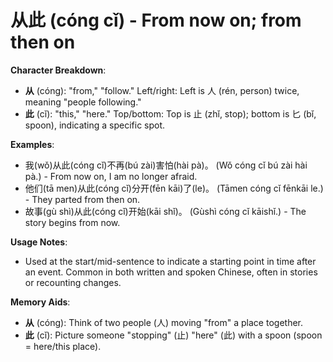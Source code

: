 # **从此 (cóng cǐ) - From now on; from then on**

**Character Breakdown**:  
- **从** (cóng): "from," "follow." Left/right: Left is 人 (rén, person) twice, meaning "people following."  
- **此** (cǐ): "this," "here." Top/bottom: Top is 止 (zhǐ, stop); bottom is 匕 (bǐ, spoon), indicating a specific spot.

**Examples**:  
- 我(wǒ)从此(cóng cǐ)不再(bú zài)害怕(hài pà)。 (Wǒ cóng cǐ bú zài hài pà.) - From now on, I am no longer afraid.  
- 他们(tā men)从此(cóng cǐ)分开(fēn kāi)了(le)。 (Tāmen cóng cǐ fēnkāi le.) - They parted from then on.  
- 故事(gù shì)从此(cóng cǐ)开始(kāi shǐ)。 (Gùshì cóng cǐ kāishǐ.) - The story begins from now.

**Usage Notes**:  
- Used at the start/mid-sentence to indicate a starting point in time after an event. Common in both written and spoken Chinese, often in stories or recounting changes.

**Memory Aids**:  
- **从** (cóng): Think of two people (人) moving "from" a place together.  
- **此** (cǐ): Picture someone "stopping" (止) "here" (此) with a spoon (spoon = here/this place).